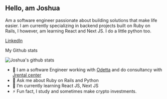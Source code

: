 ## Hello, am Joshua
<p>
Am a software engineer passionate about building solutions that make life easier. I am currently specializing in backend projects built on Ruby on Rails, I however, am learning React and Next JS. I do a little python too. 
</p>
<p align="center">
  
   [LinkedIn](https://www.linkedin.com/in/joshua-waiswa-2a68509a)
   
</p

### My Github stats
![Joshua's github stats](https://github-readme-stats.vercel.app/api?username=jwaiswa7)

- 🔭 I am a software Engineer working with [Odetta](https://odetta.com/) and do consultancy with [Jrental center](https://jrc.sg/)
- 💬 Ask me about Ruby on Rails and Python
- 🌱 I’m currently learning React JS, Next JS
- ⚡ Fun fact, I study and sometimes make crypto investments. 

<!--
**jwaiswa7/jwaiswa7** is a ✨ _special_ ✨ repository because its `README.md` (this file) appears on your GitHub profile.

Here are some ideas to get you started:

- 🔭 I’m currently working on ...
- 🌱 I’m currently learning ...
- 👯 I’m looking to collaborate on ...
- 🤔 I’m looking for help with ...
- 💬 Ask me about ...
- 📫 How to reach me: ...
- 😄 Pronouns: ...
- ⚡ Fun fact: ...
-->
